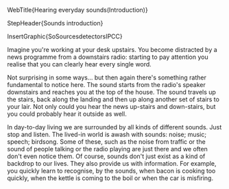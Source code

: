 WebTitle{Hearing everyday sounds(Introduction)}

StepHeader{Sounds introduction}

InsertGraphic{SoSourcesdetectorsIPCC}

Imagine you're working at your desk upstairs. You become distracted by a news programme from a downstairs radio: starting to pay attention you realise that you can clearly hear every single word.

Not surprising in some ways&hellip;  but then again there's something rather fundamental to notice here. The sound starts from the radio's speaker downstairs and reaches you at the top of the house. The sound travels up the stairs, back along the landing and then up along another set of stairs to your lair. Not only could you hear the news up-stairs and down-stairs, but you could probably hear it outside as well.

In day-to-day living we are surrounded by all kinds of different sounds. Just stop and listen. The lived-in world is awash with sounds: noise; music; speech; birdsong. Some of these, such as the noise from traffic or the sound of people talking or the radio playing are just there and we often don't even notice them. Of course, sounds don't just exist as a kind of backdrop to our lives. They also provide us with information. For example, you quickly learn to recognise, by the sounds, when bacon is cooking too quickly, when the kettle is coming to the boil or when the car is misfiring.

